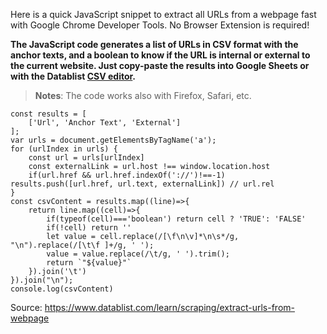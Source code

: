 Here is a quick JavaScript snippet to extract all URLs from a webpage fast with Google Chrome Developer Tools. No Browser Extension is required!

**The JavaScript code generates a list of URLs in CSV format with the anchor texts, and a boolean to know if the URL is internal or external to the current website. Just copy-paste the results into Google Sheets or with the Datablist [CSV editor](https://www.datablist.com/csv-editor).**

> **Notes**: The code works also with Firefox, Safari, etc.


```
const results = [
    ['Url', 'Anchor Text', 'External']
];
var urls = document.getElementsByTagName('a');
for (urlIndex in urls) {
    const url = urls[urlIndex]
    const externalLink = url.host !== window.location.host
    if(url.href && url.href.indexOf('://')!==-1) results.push([url.href, url.text, externalLink]) // url.rel
}
const csvContent = results.map((line)=>{
    return line.map((cell)=>{
        if(typeof(cell)==='boolean') return cell ? 'TRUE': 'FALSE'
        if(!cell) return ''
        let value = cell.replace(/[\f\n\v]*\n\s*/g, "\n").replace(/[\t\f ]+/g, ' ');
        value = value.replace(/\t/g, ' ').trim();
        return `"${value}"`
    }).join('\t')
}).join("\n");
console.log(csvContent)
```

Source: https://www.datablist.com/learn/scraping/extract-urls-from-webpage

